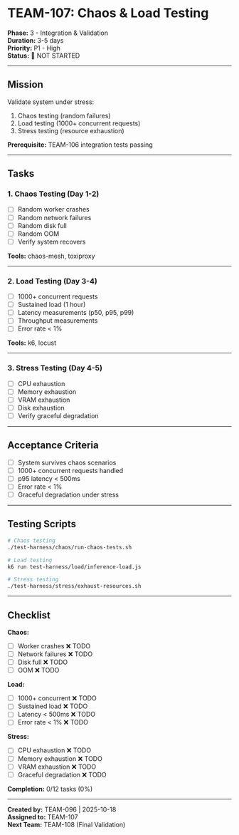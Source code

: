 # TEAM-107: Chaos & Load Testing

**Phase:** 3 - Integration & Validation  
**Duration:** 3-5 days  
**Priority:** P1 - High  
**Status:** 🔴 NOT STARTED

---

## Mission

Validate system under stress:
1. Chaos testing (random failures)
2. Load testing (1000+ concurrent requests)
3. Stress testing (resource exhaustion)

**Prerequisite:** TEAM-106 integration tests passing

---

## Tasks

### 1. Chaos Testing (Day 1-2)
- [ ] Random worker crashes
- [ ] Random network failures
- [ ] Random disk full
- [ ] Random OOM
- [ ] Verify system recovers

**Tools:** chaos-mesh, toxiproxy

---

### 2. Load Testing (Day 3-4)
- [ ] 1000+ concurrent requests
- [ ] Sustained load (1 hour)
- [ ] Latency measurements (p50, p95, p99)
- [ ] Throughput measurements
- [ ] Error rate < 1%

**Tools:** k6, locust

---

### 3. Stress Testing (Day 4-5)
- [ ] CPU exhaustion
- [ ] Memory exhaustion
- [ ] VRAM exhaustion
- [ ] Disk exhaustion
- [ ] Verify graceful degradation

---

## Acceptance Criteria

- [ ] System survives chaos scenarios
- [ ] 1000+ concurrent requests handled
- [ ] p95 latency < 500ms
- [ ] Error rate < 1%
- [ ] Graceful degradation under stress

---

## Testing Scripts

```bash
# Chaos testing
./test-harness/chaos/run-chaos-tests.sh

# Load testing
k6 run test-harness/load/inference-load.js

# Stress testing
./test-harness/stress/exhaust-resources.sh
```

---

## Checklist

**Chaos:**
- [ ] Worker crashes ❌ TODO
- [ ] Network failures ❌ TODO
- [ ] Disk full ❌ TODO
- [ ] OOM ❌ TODO

**Load:**
- [ ] 1000+ concurrent ❌ TODO
- [ ] Sustained load ❌ TODO
- [ ] Latency < 500ms ❌ TODO
- [ ] Error rate < 1% ❌ TODO

**Stress:**
- [ ] CPU exhaustion ❌ TODO
- [ ] Memory exhaustion ❌ TODO
- [ ] VRAM exhaustion ❌ TODO
- [ ] Graceful degradation ❌ TODO

**Completion:** 0/12 tasks (0%)

---

**Created by:** TEAM-096 | 2025-10-18  
**Assigned to:** TEAM-107  
**Next Team:** TEAM-108 (Final Validation)
